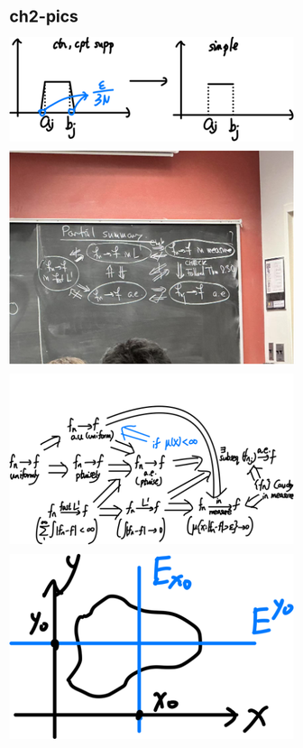 # ch2-pics

![image-20250219092808932](ch2-pics.assets/image-20250219092808932.png)



![Screenshot 2025-01-31 at 10.16.11](ch2-pics.assets/33151739204904_.pic.jpg)



![image-20250220154229379](ch2-pics.assets/image-20250220154229379.png)





![image-20250220185317785](ch2-pics.assets/image-20250220185317785.png)

